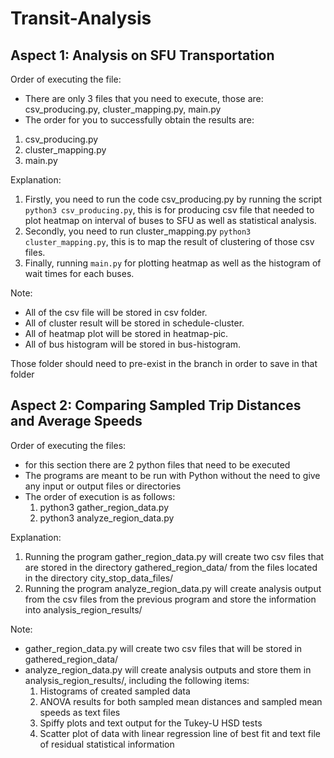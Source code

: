 # Transit-Analysis

## Aspect 1: Analysis on SFU Transportation

Order of executing the file:

- There are only 3 files that you need to execute, those are: csv_producing.py, cluster_mapping.py, main.py
- The order for you to successfully obtain the results are:

1. csv_producing.py
2. cluster_mapping.py
3. main.py

Explanation:

1. Firstly, you need to run the code csv_producing.py by running the script `python3 csv_producing.py`, this is for producing csv file that needed to plot heatmap on interval of buses to SFU as well as statistical analysis.
2. Secondly, you need to run cluster_mapping.py `python3 cluster_mapping.py`, this is to map the result of clustering of those csv files.
3. Finally, running `main.py` for plotting heatmap as well as the histogram of wait times for each buses.

Note:

- All of the csv file will be stored in csv folder.
- All of cluster result will be stored in schedule-cluster.
- All of heatmap plot will be stored in heatmap-pic.
- All of bus histogram will be stored in bus-histogram.

Those folder should need to pre-exist in the branch in order to save in that folder

## Aspect 2: Comparing Sampled Trip Distances and Average Speeds

Order of executing the files:

- for this section there are 2 python files that need to be executed
- The programs are meant to be run with Python without the need to give any input or output files or directories
- The order of execution is as follows:
  1. python3 gather_region_data.py
  2. python3 analyze_region_data.py

Explanation:

1. Running the program gather_region_data.py will create two csv files that are stored in the directory gathered_region_data/ from the files located in the directory city_stop_data_files/
2. Running the program analyze_region_data.py will create analysis output from the csv files from the previous program and store the information into analysis_region_results/

Note:

- gather_region_data.py will create two csv files that will be stored in gathered_region_data/
- analyze_region_data.py will create analysis outputs and store them in analysis_region_results/, including the following items:
  1. Histograms of created sampled data
  2. ANOVA results for both sampled mean distances and sampled mean speeds as text files
  3. Spiffy plots and text output for the Tukey-U HSD tests
  4. Scatter plot of data with linear regression line of best fit and text file of residual statistical information
